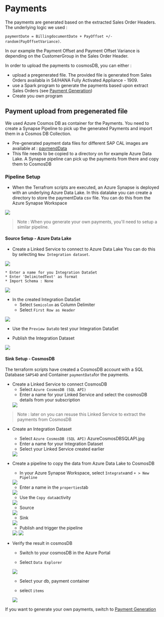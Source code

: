# Payments
The payments are generated based on the extracted Sales Order Headers. 
The underlying logic we used :

`paymentDate = BillingdocumentDate + PayOffset +/- random(PayOffsetVariance)`.

In our example the Payment Offset and Payment Offset Variance is depending on the CustomerGroup in the Sales Order Header.

In order to upload the payments to cosmosDB, you can either :

* upload a pregenerated file. The provided file is generated from Sales Orders availabla in S4/HANA Fully Activated Appliance - 1909.
* use a Spark program to generate the payments based upon extract Sales Orders (see [Payment Generation](generatePayments.md))
* Create you own program

## Payment upload from pregenerated file
We used Azure Cosmos DB as container for the Payments. You need to create a Synapse Pipeline to pick up the generated Payments and import them in a Cosmos DB Collection.

* Pre-generated payment data files for different SAP CAL images are available at : [paymendData](../data/)
* This file needs to be copied to a directory on for example Azure Data Lake. A Synapse pipeline can pick up the payments from there and copy them to CosmosDB

### Pipeline Setup
* When the Terrafrom scripts are executed, an Azure Synapse is deployed with an underlying Azure Data Lake. In this datalake you can create a directory to store the paymentData csv file. You can do this from the Azure Synapse Workspace

<img src="../images/paymentsSetup/azdlDirectory.jpg">

>Note : When you generate your own payments, you'll need to setup a similar pipeline.

#### Source Setup - Azure Data Lake
* Create a Linked Service to connect to Azure Data Lake
You can do this by selecting `New Integration dataset`. 

<img src="../images/paymentsSetup/newIntegrationDataSet.jpg">

    * Enter a name for you Integration DataSet
    * Enter 'DelimitedText' as format
    * Import Schema : None

<img src="../images/paymentsSetup/createIntegrationDS.jpg">

* In the created Integration DataSet
    * Select `Semicolon` as Column Delimiter
    * Select `First Row as Header`

<img src="../images/paymentsSetup/paymentIDS.jpg">

* Use the `Preview Data`to test your Integration DataSet

* Publish the Integration Dataset
<img src="../images/paymentsSetup/publishDS.jpg">

#### Sink Setup - CosmosDB
The terraform scripts have created a CosmosDB account with a SQL Database `SAPS4D` and Container `paymentData`for the payments.

* Create a Linked Service to connect CosmosDB
    * Select `Azure CosmosDB (SQL API)`
    * Enter a name for your Linked Service and select the cosmosDB details from your subscription
    <img src="../images/paymentsSetup/cosmosDB_LS.jpg">

>Note : later on you can resuse this Linked Service to extract the payments from CosmosDB

* Create an Integration Dataset
    * Select `Azure CosmosDB (SQL API)`
    AzureCosmosDBSQLAPI.jpg
    * Enter a name for your Integration Dataset
    * Select your Linked Service created earlier
    <img src="../images/paymentsSetup/paymentsCosmos_IDS.jpg">

* Create a pipeline to copy the data from Azure Data Lake to CosmosDB
    * In your Azure Synapse Workspace, select `Integrate`and `+ > New Pipeline`
    <img src="../images/paymentsSetup/createPipeline.jpg">
    
    * Enter a name in the `properties`tab
    <img src="../images/paymentsSetup/pipelineName.jpg">
    
    * Use the `Copy data`activity
    <img src="../images/paymentsSetup/copyDataAction.jpg">

    * Source
    <img src="../images/paymentsSetup/paymentsSource.jpg">

    * Sink
    <img src="../images/paymentsSetup/paymentsSink.jpg">

    * Publish and trigger the pipeline
    <img src="../images/paymentsSetup/publishDS.jpg">
    <img src="../images/paymentsSetup/triggerNow.jpg">

* Verify the result in cosmosDB
    * Switch to your cosmosDB in the Azure Portal

    * Select `Data Explorer`
    <img src="../images/paymentsSetup/cosmosDBDataExplorer.jpg">
    
    * Select your db, payment container
    
    * select `items`
    <img src="../images/paymentsSetup/cosmosDBContents.jpg">

If you want to generate your own payments, switch to [Payment Generation](generatePayments.md)



